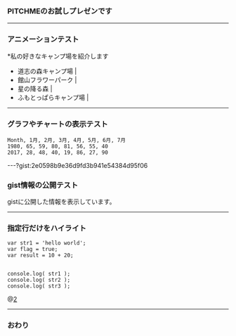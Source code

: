 ### PITCHMEのお試しプレゼンです


---

### アニメーションテスト
*私の好きなキャンプ場を紹介します

- 道志の森キャンプ場 |
- 館山フラワーパーク |
- 星の降る森 |
- ふもとっぱらキャンプ場 |

---

### グラフやチャートの表示テスト

<canvas data-chart="radar">


    Month, 1月, 2月, 3月, 4月, 5月, 6月, 7月
    1980, 65, 59, 80, 81, 56, 55, 40
    2017, 28, 48, 40, 19, 86, 27, 90


</canvas>

---?gist:2e0598b9e36d9fd3b941e54384d95f06
### gist情報の公開テスト

gistに公開した情報を表示しています。


---
### 指定行だけをハイライト

```
var str1 = 'hello world';
var flag = true;
var result = 10 + 20;


console.log( str1 );
console.log( str2 );
console.log( str3 );
```
@[2](flagに「true」を代入)


---
### おわり

